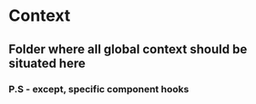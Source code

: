# Context

## Folder where all global context should be situated here

### P.S - except, specific component hooks
